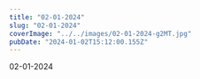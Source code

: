 ```yaml
---
title: "02-01-2024"
slug: "02-01-2024"
coverImage: "../../images/02-01-2024-g2MT.jpg"
pubDate: "2024-01-02T15:12:00.155Z"
---
```


02-01-2024
